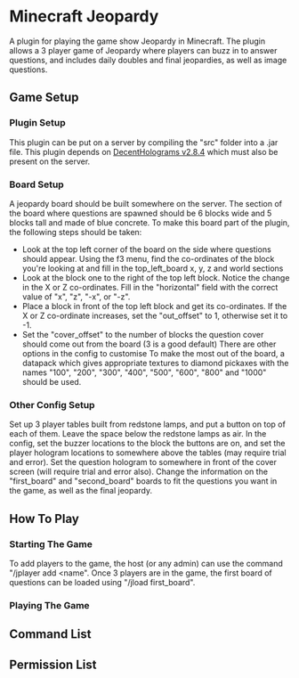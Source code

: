 # Minecraft Jeopardy
A plugin for playing the game show Jeopardy in Minecraft. The plugin allows a 3 player game of Jeopardy where players can buzz in to answer questions, and includes daily doubles and final jeopardies, as well as image questions.
## Game Setup

### Plugin Setup
This plugin can be put on a server by compiling the "src" folder into a .jar file. This plugin depends on [DecentHolograms v2.8.4](https://www.spigotmc.org/resources/decentholograms-1-8-1-20-4-papi-support-no-dependencies.96927/download?version=515097) which must also be present on the server.
### Board Setup
A jeopardy board should be built somewhere on the server. The section of the board where questions are spawned should be 6 blocks wide and 5 blocks tall and made of blue concrete. To make this board part of the plugin, the following steps should be taken:
* Look at the top left corner of the board on the side where questions should appear. Using the f3 menu, find the co-ordinates of the block you're looking at and fill in the top_left_board x, y, z and world sections
* Look at the block one to the right of the top left block. Notice the change in the X or Z co-ordinates. Fill in the "horizontal" field with the correct value of "x", "z", "-x", or "-z".
* Place a block in front of the top left block and get its co-ordinates. If the X or Z co-ordinate increases, set the "out_offset" to 1, otherwise set it to -1.
* Set the "cover_offset" to the number of blocks the question cover should come out from the board (3 is a good default)
There are other options in the config to customise
To make the most out of the board, a datapack which gives appropriate textures to diamond pickaxes with the names "100", "200", "300", "400", "500", "600", "800" and "1000" should be used.

### Other Config Setup
Set up 3 player tables built from redstone lamps, and put a button on top of each of them. Leave the space below the redstone lamps as air. In the config, set the buzzer locations to the block the buttons are on, and set the player hologram locations to somewhere above the tables (may require trial and error). Set the question hologram to somewhere in front of the cover screen (will require trial and error also). Change the information on the "first_board" and "second_board" boards to fit the questions you want in the game, as well as the final jeopardy. 

## How To Play

### Starting The Game
To add players to the game, the host (or any admin) can use the command "/jplayer add <name". Once 3 players are in the game, the first board of questions can be loaded using "/jload first_board".
### Playing The Game

## Command List

## Permission List
